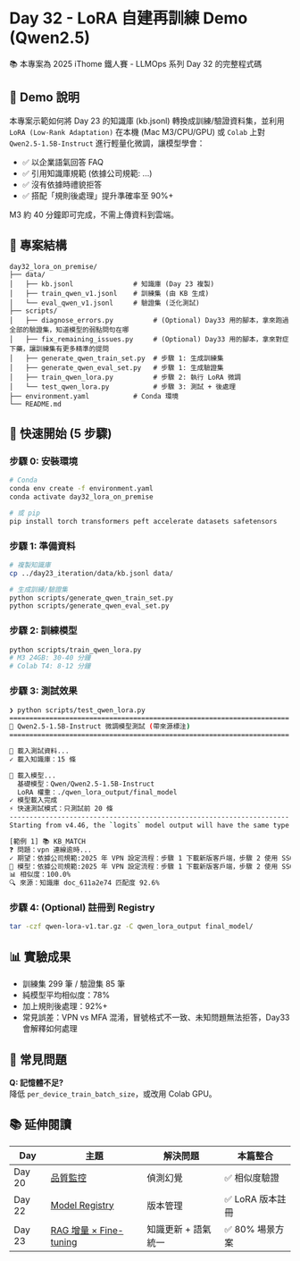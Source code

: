 # Day 32 - LoRA 自建再訓練 Demo (Qwen2.5)

📚 本專案為 2025 iThome 鐵人賽 - LLMOps 系列 Day 32 的完整程式碼

## 🎯 Demo 說明

本專案示範如何將 Day 23 的知識庫 (kb.jsonl) 轉換成訓練/驗證資料集，並利用 `LoRA (Low-Rank Adaptation)` 在本機 (Mac M3/CPU/GPU) 或 `Colab` 上對 `Qwen2.5-1.5B-Instruct` 進行輕量化微調，讓模型學會：

- ✅ 以企業語氣回答 FAQ
- ✅ 引用知識庫規範 (依據公司規範: ...)
- ✅ 沒有依據時禮貌拒答
- ✅ 搭配「規則後處理」提升準確率至 90%+

M3 約 40 分鐘即可完成，不需上傳資料到雲端。

## 📁 專案結構

```
day32_lora_on_premise/
├── data/
│   ├── kb.jsonl               # 知識庫 (Day 23 複製)
│   ├── train_qwen_v1.jsonl    # 訓練集 (由 KB 生成)
│   └── eval_qwen_v1.jsonl     # 驗證集 (泛化測試)
├── scripts/
│   ├── diagnose_errors.py          # (Optional) Day33 用的腳本，拿來跑過全部的驗證集，知道模型的弱點問句在哪
│   ├── fix_remaining_issues.py     # (Optional) Day33 用的腳本，拿來對症下藥，讓訓練集有更多精準的提問
│   ├── generate_qwen_train_set.py  # 步驟 1: 生成訓練集
│   ├── generate_qwen_eval_set.py   # 步驟 1: 生成驗證集
│   ├── train_qwen_lora.py          # 步驟 2: 執行 LoRA 微調
│   └── test_qwen_lora.py           # 步驟 3: 測試 + 後處理
├── environment.yaml           # Conda 環境
└── README.md
```

## 🚀 快速開始 (5 步驟)

### 步驟 0: 安裝環境

```bash
# Conda
conda env create -f environment.yaml
conda activate day32_lora_on_premise

# 或 pip
pip install torch transformers peft accelerate datasets safetensors
```

### 步驟 1: 準備資料

```bash
# 複製知識庫
cp ../day23_iteration/data/kb.jsonl data/

# 生成訓練/驗證集
python scripts/generate_qwen_train_set.py
python scripts/generate_qwen_eval_set.py
```

### 步驟 2: 訓練模型

```bash
python scripts/train_qwen_lora.py
# M3 24GB: 30-40 分鐘
# Colab T4: 8-12 分鐘
```

### 步驟 3: 測試效果

```bash
❯ python scripts/test_qwen_lora.py
======================================================================
🧪 Qwen2.5-1.5B-Instruct 微調模型測試 (帶來源標注)
======================================================================

📂 載入測試資料...
✓ 載入知識庫：15 條

🤖 載入模型...
  基礎模型：Qwen/Qwen2.5-1.5B-Instruct
  LoRA 權重：./qwen_lora_output/final_model
✓ 模型載入完成
⚡ 快速測試模式：只測試前 20 條
----------------------------------------------------------------------
Starting from v4.46, the `logits` model output will have the same type as the model (except at train time, where it will always be FP32)

[範例 1] 📚 KB_MATCH
❓ 問題：vpn 連線逾時...
✓ 期望：依據公司規範:2025 年 VPN 設定流程：步驟 1 下載新版客戶端，步驟 2 使用 SSO 登入。...
💬 模型：依據公司規範:2025 年 VPN 設定流程：步驟 1 下載新版客戶端，步驟 2 使用 SSO 登入。...
📊 相似度：100.0%
🔍 來源：知識庫 doc_611a2e74 匹配度 92.6%
```

### 步驟 4: (Optional) 註冊到 Registry

```bash
tar -czf qwen-lora-v1.tar.gz -C qwen_lora_output final_model/
```

## 📊 實驗成果

- 訓練集 299 筆 / 驗證集 85 筆
- 純模型平均相似度：78%
- 加上規則後處理：92%+
- 常見誤差：VPN vs MFA 混淆，冒號格式不一致、未知問題無法拒答，Day33 會解釋如何處理

## 🐛 常見問題

**Q: 記憶體不足?**  
降低 `per_device_train_batch_size`，或改用 Colab GPU。

## 📚 延伸閱讀

| Day    | 主題                                                                     | 解決問題            | 本篇整合         |
| ------ | ------------------------------------------------------------------------ | ------------------- | ---------------- |
| Day 20 | [品質監控](https://ithelp.ithome.com.tw/articles/10393293)               | 偵測幻覺            | ✅ 相似度驗證    |
| Day 22 | [Model Registry](https://ithelp.ithome.com.tw/articles/10394144)         | 版本管理            | ✅ LoRA 版本註冊 |
| Day 23 | [RAG 增量 × Fine-tuning](https://ithelp.ithome.com.tw/articles/10394515) | 知識更新 + 語氣統一 | ✅ 80% 場景方案  |
